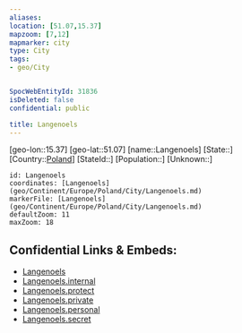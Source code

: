 ```yaml
---
aliases: 
location: [51.07,15.37]
mapzoom: [7,12] 
mapmarker: city 
type: City
tags:
- geo/City


SpocWebEntityId: 31836
isDeleted: false
confidential: public

title: Langenoels
---
```

[geo-lon::15.37]
[geo-lat::51.07]
[name::Langenoels]
[State::]
[Country::[Poland](geo/Continent/Europe/Poland.md)]
[StateId::]
[Population::]
[Unknown::]


```leaflet
id: Langenoels
coordinates: [Langenoels](geo/Continent/Europe/Poland/City/Langenoels.md)
markerFile: [Langenoels](geo/Continent/Europe/Poland/City/Langenoels.md)
defaultZoom: 11 
maxZoom: 18
```


## Confidential Links & Embeds: 
- [Langenoels](../../../../../../_public/geo/Continent/Europe/Poland/City/Langenoels.md) 
- [Langenoels.internal](../../../../../../_internal/geo/Continent/Europe/Poland/City/Langenoels.internal.md) 
- [Langenoels.protect](../../../../../../_protect/geo/Continent/Europe/Poland/City/Langenoels.protect.md) 
- [Langenoels.private](../../../../../../_private/geo/Continent/Europe/Poland/City/Langenoels.private.md) 
- [Langenoels.personal](../../../../../../_personal/geo/Continent/Europe/Poland/City/Langenoels.personal.md) 
- [Langenoels.secret](../../../../../../_secret/geo/Continent/Europe/Poland/City/Langenoels.secret.md) 

